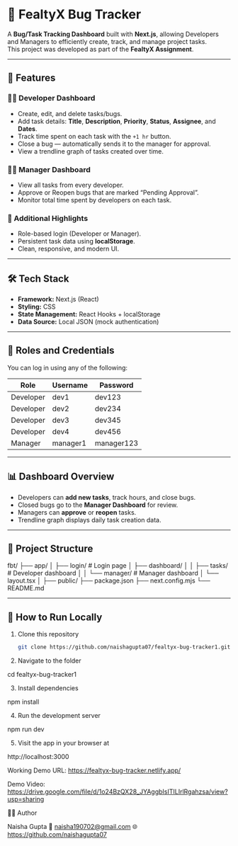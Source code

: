# 🐞 FealtyX Bug Tracker

A **Bug/Task Tracking Dashboard** built with **Next.js**, allowing Developers and Managers to efficiently create, track, and manage project tasks.  
This project was developed as part of the **FealtyX Assignment**.

---

## 🚀 Features

### 👨‍💻 Developer Dashboard
- Create, edit, and delete tasks/bugs.
- Add task details: **Title**, **Description**, **Priority**, **Status**, **Assignee**, and **Dates**.
- Track time spent on each task with the `+1 hr` button.
- Close a bug — automatically sends it to the manager for approval.
- View a trendline graph of tasks created over time.

### 👩‍💼 Manager Dashboard
- View all tasks from every developer.
- Approve or Reopen bugs that are marked “Pending Approval”.
- Monitor total time spent by developers on each task.

### 🧠 Additional Highlights
- Role-based login (Developer or Manager).
- Persistent task data using **localStorage**.
- Clean, responsive, and modern UI.

---

## 🛠️ Tech Stack

- **Framework:** Next.js (React)
- **Styling:** CSS
- **State Management:** React Hooks + localStorage
- **Data Source:** Local JSON (mock authentication)

---

## 🔐 Roles and Credentials

You can log in using any of the following:

| Role      | Username | Password |
|------------|-----------|----------|
| Developer  | dev1      | dev123   |
| Developer  | dev2      | dev234   |
| Developer  | dev3      | dev345   |
| Developer  | dev4      | dev456   |
| Manager    | manager1  | manager123  |

---

## 📊 Dashboard Overview

- Developers can **add new tasks**, track hours, and close bugs.
- Closed bugs go to the **Manager Dashboard** for review.
- Managers can **approve** or **reopen** tasks.
- Trendline graph displays daily task creation data.

---

## 🧩 Project Structure

fbt/
├── app/
│ ├── login/ # Login page
│ ├── dashboard/
│ │ ├── tasks/ # Developer dashboard
│ │ └── manager/ # Manager dashboard
│ └── layout.tsx
│
├── public/
├── package.json
├── next.config.mjs
└── README.md


---

## 🧭 How to Run Locally

1. Clone this repository  
   ```bash
   git clone https://github.com/naishagupta07/fealtyx-bug-tracker1.git
2. Navigate to the folder

cd fealtyx-bug-tracker1


3. Install dependencies

npm install


4. Run the development server

npm run dev


5. Visit the app in your browser at

http://localhost:3000

Working Demo URL: https://fealtyx-bug-tracker.netlify.app/

Demo Video: 
https://drive.google.com/file/d/1o24BzQX28_JYAggbIsITILIrlRgahzsa/view?usp=sharing


👩‍💻 Author

Naisha Gupta
📧 naisha190702@gmail.com
🌐 https://github.com/naishagupta07
